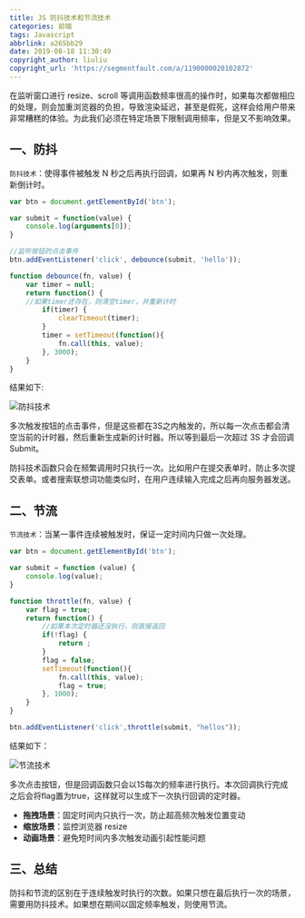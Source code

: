 ```yaml
---
title: JS 防抖技术和节流技术
categories: 前端
tags: Javascript
abbrlink: a265bb29
date: 2019-08-18 11:30:49
copyright_author: liuliu
copyright_url: 'https://segmentfault.com/a/1190000020102872'
---
```


在监听窗口进行 resize、scroll 等调用函数频率很高的操作时，如果每次都做相应的处理，则会加重浏览器的负担，导致渲染延迟，甚至是假死，这样会给用户带来非常糟糕的体验。为此我们必须在特定场景下限制调用频率，但是又不影响效果。

## 一、防抖

`防抖技术`：使得事件被触发 N 秒之后再执行回调，如果再 N 秒内再次触发，则重新倒计时。

```js
var btn = document.getElementById('btn');

var submit = function(value) {
    console.log(arguments[0]);
}

//监听按钮的点击事件
btn.addEventListener('click', debounce(submit, 'hello'));

function debounce(fn, value) {
    var timer = null;
    return function() {
    //如果timer还存在，则清空timer，并重新计时
        if(timer) {
            clearTimeout(timer);
        }
        timer = setTimeout(function(){
            fn.call(this, value);
        }, 3000);
    }
}
```

结果如下:

![防抖技术](https://cdn.jsdelivr.net/gh/jitwxs/cdn/blog/posts/201908/20190818113249.gif)

多次触发按钮的点击事件，但是这些都在3S之内触发的，所以每一次点击都会清空当前的计时器，然后重新生成新的计时器。所以等到最后一次超过 3S 才会回调 Submit。

防抖技术函数只会在频繁调用时只执行一次。比如用户在提交表单时，防止多次提交表单。或者搜索联想词功能类似时，在用户连续输入完成之后再向服务器发送。

## 二、节流

`节流技术`：当某一事件连续被触发时，保证一定时间内只做一次处理。

```js
var btn = document.getElementById('btn');

var submit = function (value) {
    console.log(value);
}

function throttle(fn, value) {
    var flag = true;
    return function() {
        //如果本次定时器还没执行，则直接返回
        if(!flag) {
            return ;
        }
        flag = false; 
        setTimeout(function(){
            fn.call(this, value);
            flag = true;
        }, 1000);
    }
}

btn.addEventListener('click',throttle(submit, "hellos"));
```

结果如下：

![节流技术](https://cdn.jsdelivr.net/gh/jitwxs/cdn/blog/posts/201908/20190818113250.gif)

多次点击按钮，但是回调函数只会以1S每次的频率进行执行。本次回调执行完成之后会将flag置为true，这样就可以生成下一次执行回调的定时器。

- **拖拽场景**：固定时间内只执行一次，防止超高频次触发位置变动
- **缩放场景**：监控浏览器 resize
- **动画场景**：避免短时间内多次触发动画引起性能问题

## 三、总结

防抖和节流的区别在于连续触发时执行的次数。如果只想在最后执行一次的场景，需要用防抖技术。如果想在期间以固定频率触发，则使用节流。
